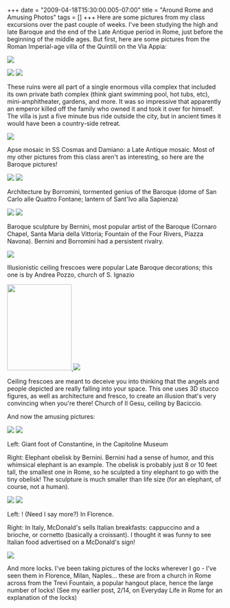 +++
date = "2009-04-18T15:30:00.005-07:00"
title = "Around Rome and Amusing Photos"
tags = []
+++
Here are some pictures from my class excursions over the past couple of weeks.  I've been studying the high and late Baroque and the end of the Late Antique period in Rome, just before the beginning of the middle ages.  But first, here are some pictures from the Roman Imperial-age villa of the Quintili on the Via Appia:

<img src="http://2.bp.blogspot.com/_BPRHjFkCSTM/SepZn35uk7I/AAAAAAAAFzk/2H1WPMczut8/s1600-h/IMG_4077.JPG"/>

<img src="http://3.bp.blogspot.com/_BPRHjFkCSTM/SepZnv78TKI/AAAAAAAAFzc/KmAHLk7RqUg/s1600-h/IMG_4044.JPG"/> <img src="http://3.bp.blogspot.com/_BPRHjFkCSTM/SepZnmK0McI/AAAAAAAAFzU/QCBvYcVCfP8/s1600-h/IMG_4042.JPG"/>

These ruins were all part of a single enormous villa complex that included its own private bath complex (think giant swimming pool, hot tubs, etc), mini-amphitheater, gardens, and more.  It was so impressive that apparently an emperor killed off the family who owned it and took it over for himself.  The villa is just a five minute bus ride outside the city, but in ancient times it would have been a country-side retreat.

<img src="http://3.bp.blogspot.com/_BPRHjFkCSTM/SepZoLvixKI/AAAAAAAAFzs/pyrZTXXU_bk/s1600-h/IMG_4107.JPG"/>

Apse mosaic in SS Cosmas and Damiano: a Late Antique mosaic.  Most of my other pictures from this class aren't as interesting, so here are the Baroque pictures!

<img src="http://1.bp.blogspot.com/_BPRHjFkCSTM/SepU0TSnetI/AAAAAAAAFx8/UfrRFgC7v70/s1600-h/IMG_3183.JPG"/> <img src="http://4.bp.blogspot.com/_BPRHjFkCSTM/SepU00wsK4I/AAAAAAAAFyU/1m4DjB0lFJU/s1600-h/IMG_3533.JPG"/>

Architecture by Borromini, tormented genius of the Baroque (dome of San Carlo alle Quattro Fontane; lantern of Sant'Ivo alla Sapienza)

<img src="http://1.bp.blogspot.com/_BPRHjFkCSTM/SepU0smeBFI/AAAAAAAAFyE/wahEyBkU5-8/s1600-h/IMG_3205.JPG"/> <img src="http://3.bp.blogspot.com/_BPRHjFkCSTM/SepU0vFk1zI/AAAAAAAAFyM/qbCa_nCLivE/s1600-h/IMG_3526.JPG"/>

Baroque sculpture by Bernini, most popular artist of the Baroque (Cornaro Chapel, Santa Maria della Vittoria; Fountain of the Four Rivers, Piazza Navona).  Bernini and Borromini had a persistent rivalry.

<img src="http://2.bp.blogspot.com/_BPRHjFkCSTM/SepZg1L-ArI/AAAAAAAAFzM/M5BylzQhSRI/s1600-h/IMG_4024.JPG"/>

Illusionistic ceiling frescoes were popular Late Baroque decorations; this one is by Andrea Pozzo, church of S. Ignazio

<a href="http://3.bp.blogspot.com/_BPRHjFkCSTM/SepZgYKBtGI/AAAAAAAAFy0/q4MNlF57W7w/s1600-h/IMG_3999.JPG" onblur="try {parent.deselectBloggerImageGracefully();} catch(e) {}"><img alt="" border="0" id="BLOGGER_PHOTO_ID_5326167922094224482" src="http://3.bp.blogspot.com/_BPRHjFkCSTM/SepZgYKBtGI/AAAAAAAAFy0/q4MNlF57W7w/s200/IMG_3999.JPG" style="cursor: pointer; width: 150px; height: 200px;"/> </a><img src="http://1.bp.blogspot.com/_BPRHjFkCSTM/SepZgiqeLqI/AAAAAAAAFy8/bHCzTH8nOBU/s1600-h/IMG_4002.JPG"/>

Ceiling frescoes are meant to deceive you into thinking that the angels and people depicted are really falling into your space.  This one uses 3D stucco figures, as well as architecture and fresco, to create an illusion that's very convincing when you're there!  Church of Il Gesu, ceiling by Baciccio.

And now the amusing pictures:

<img src="http://2.bp.blogspot.com/_BPRHjFkCSTM/SepZgaygztI/AAAAAAAAFys/avSylyE3J9U/s1600-h/IMG_3589.JPG"/> <img src="http://2.bp.blogspot.com/_BPRHjFkCSTM/SepZg1LeFMI/AAAAAAAAFzE/Q3v40wKX93g/s1600-h/IMG_4009.JPG"/>

Left: Giant foot of Constantine, in the Capitoline Museum

Right: Elephant obelisk by Bernini.  Bernini had a sense of humor, and this whimsical elephant is an example.  The obelisk is probably just 8 or 10 feet tall, the smallest one in Rome, so he sculpted a tiny elephant to go with the tiny obelisk!  The sculpture is much smaller than life size (for an elephant, of course, not a human).

<img src="http://1.bp.blogspot.com/_BPRHjFkCSTM/SepU5TIfiUI/AAAAAAAAFyk/7hnuQb7tSns/s1600-h/IMG_3709.JPG"/> <img src="http://1.bp.blogspot.com/_BPRHjFkCSTM/SepU5WAHaCI/AAAAAAAAFyc/bKdOG-VNK2E/s1600-h/IMG_3821.JPG"/>

Left: ! (Need I say more?)  In Florence.

Right: In Italy, McDonald's sells Italian breakfasts: cappuccino and a brioche, or cornetto (basically a croissant).  I thought it was funny to see Italian food advertised on a McDonald's sign!

<img src="http://4.bp.blogspot.com/_BPRHjFkCSTM/SepU0XaOP6I/AAAAAAAAFx0/J22Tebg5D48/s1600-h/IMG_3161.JPG"/>

And more locks.  I've been taking pictures of the locks wherever I go - I've seen them in Florence, Milan, Naples... these are from a church in Rome across from the Trevi Fountain, a popular hangout place, hence the large number of locks!  (See my earlier post, 2/14, on Everyday Life in Rome for an explanation of the locks)
